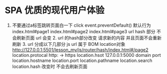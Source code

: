 #  SPA  优质的现代用户体验
   1. 不要通过a标签跳转页面白一下
     click event.preventDefault() 默认行为
     index.html#page1 index.html#page2 index.html#page3
     url hash 部分 不会刷新页面
     url 会变
    2. url 的hash部分改变 请求新的内容
      并且页面不会重新刷新
    3.  url 分成以下几部分
       js  url 属于 BOM location对象
       http://127.0.0.1:5501/lesson_my/js/router/hash/index.html#/page2
       location.protocal http: -> https
       location.hsot  127.0.0.1:5000 domain port
         location.hostname
         location.port
        location.pathname
        location.search
        location.hash  改变时 不会去刷新页面
